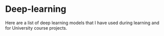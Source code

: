 # Deep-learning

Here are a list of deep learning models that I have used during learning and for University course projects.
